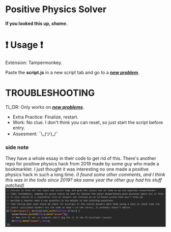 # Positive Physics Solver
**If you looked this up, *shame*.**

# ❗ Usage ❗
Extension: Tampermonkey.

Paste the **script.js** in a new script tab and go to a <u>***new problem***</u>.

# TROUBLESHOOTING

TL;DR: Only works on <u>***new problems***</u>.
 - Extra Practice: Finalize, restart.
 - Work: No clue. I don't think you can reset, so just start the script before entry.
 - Assesment: ¯\\\_(ツ)_/¯

### side note
They have a whole essay in their code to get rid of this. 
There's another repo for positive physics hack from 2019 made by some guy who made a bookmarklet. 
I just thought it was interesting no one made a positive physics hack in such a long time.
*(I found some other comments, and I think this was in the todo since 2019? aka same year the other guy had his stuff patched)*
![todo: never](image.png "Todo: Never")
